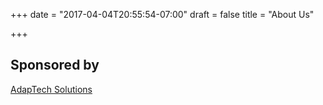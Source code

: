 +++
date = "2017-04-04T20:55:54-07:00"
draft = false
title = "About Us"

+++

## Sponsored by

[AdapTech Solutions](https://adaptechsolutions.net/)

